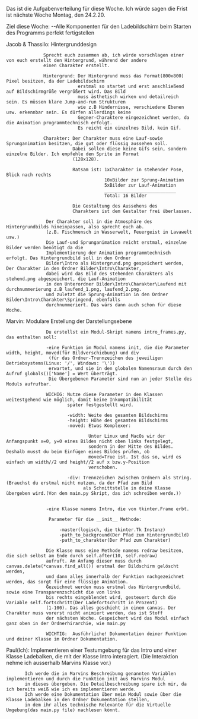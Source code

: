 Das ist die Aufgabenverteilung für diese Woche. Ich würde sagen die Frist ist nächste Woche Montag, den 24.2.20.

Ziel diese Woche: --Alle Komponenten für den Ladebildschirm beim Starten des Programms perfekt fertigstellen

Jacob & Thassilo: Hintergrunddesign
                
                  Sprecht euch zusammen ab, ich würde vorschlagen einer von euch erstellt den Hintergrund, während der andere
                  einen Charakter erstellt.
                  
                  Hintergrund: Der Hintergrund muss das Format(800x800) Pixel besitzen, da der Ladebildschirm
                               erstmal so startet und erst anschließend auf Bildschirmgröße vergrößert wird. Das Bild
                               muss ästhetisch wirken und detailreich sein. Es müssen klare Jump-and-run Strukturen
                               wie z.B Hindernisse, verschiedene Ebenen usw. erkennbar sein. Es dürfen allerdings keine
                               Gegner-Charaktere eingezeichnet werden, da die Animation programmtechnisch erfolgt.
                               Es reicht ein einzelnes Bild, kein Gif.
                  
                  Charakter: Der Charakter muss eine Lauf-sowie Sprunganimation besitzen, die gut oder flüssig aussehen soll.
                             Dabei sollen diese keine Gifs sein, sondern einzelne Bilder. Ich empfehle den Sprite im Format
                             (128x128).
                             
                             Ratsam ist: 1xCharakter in stehender Pose, Blick nach rechts
                                         10xBilder zur Sprung-Animation
                                         5xBilder zur Lauf-Animation
                                         ___________________________
                                         Total: 16 Bilder
                                         
                             Die Gestaltung des Aussehens des 
                             Charakters ist dem Gestalter frei überlassen.
                  
                   Der Charakter soll in die Atmosphäre des Hintergrundbilds hineinpassen, also sprecht euch ab.
                   (z.B. Fischmensch in Wasserwelt, Feuergeist in Lavawelt usw.)
                   Die Lauf-und Sprunganimation reicht erstmal, einzelne Bilder werden benötigt da die 
                   Implementierung der Animation programmtechnisch erfolgt. Das Hintergrundbild soll in den Ordner
                   Bilder\Intro als Hintergrund.png gespeichert werden, Der Charakter in den Ordner Bilder\Intro\Charakter,
                   dabei wird das Bild des stehenden Charakters als stehend.png abgespeichert, die Lauf-Animation
                   in den Unterordner Bilder\Intro\Charakter\Laufend mit durchnummerierung z.B laufend_1.png, laufend_2.png.
                   und zuletzt die Sprung-Animation in den Ordner Bilder\Intro\Charakter\Springend, ebenfalls
                   durchnummeriert. Das wärs dann auch schon für diese Woche.
                  
Marvin: Modulare Erstellung der Darstellungsebene
        
                   Du erstellst ein Modul-Skript namens intro_frames.py, das enthalten soll:
                   
                   -eine Funktion im Modul namens init, die die Parameter width, height, moved(für Bildverschiebung) und div
                    (für das Ordner-Trennzeichen des jeweiligen Betriebsystems(Linux: '/', Windows: '\'))
                    erwartet, und sie in den globalen Namensraum durch den Aufruf globals()['Name'] = Wert überträgt.
                    Die Übergebenen Parameter sind nun an jeder Stelle des Moduls aufrufbar.
                   
                   WICHIG: Nutze diese Parameter in den Klassen weitestgehend wie möglich, damit keine Inkompatibilität
                           später festgestellt wird.
                           
                           -width: Weite des gesamten Bildschirms
                           -height: Höhe des gesamten Bildschirms
                           -moved: Etwas Komplexer:
                                   
                                   Unter Linux und MacOs wir der Anfangspunkt x=0, y=0 eines Bildes nicht oben links festgelegt,
                                   sondern in der Mitte des Bildes. Deshalb musst du beim Einfügen eines Bildes prüfen, ob
                                   moved=True ist. Ist das so, wird es einfach um width//2 und height//2 auf x bzw.y-Position
                                   verschoben.
                                   
                           -div: Trennzeichen zwischen Ordnern als String.(Brauchst du erstmal nicht nutzen, da der Pfad zum Bild
                                 als Schnittstelle in deine Klasse übergeben wird.(Von dem main.py Skript, das ich schreiben werde.))
                           
                   
                   -eine Klasse namens Intro, die von tkinter.Frame erbt.
                    
                    Parameter für die __init__ Methode: 
                    
                        -master(logisch, die tkinter.Tk Instanz)
                        -path_to_background(Der Pfad zum Hintergrundbild)
                        -path_to_charakter(Der Pfad zum Charakter)
                   
                   Die Klasse muss eine Methode namens redraw besitzen, die sich selbst am Ende durch self.after(10, self.redraw)
                   aufruft. Am Anfang dieser muss durch canvas.delete(*canvas.find_all()) erstmal der Bildschirm gelöscht werden,
                   und dann alles innerhalb der Funktion nachgezeichnet werden, das sorgt für eine flüssige Animation.
                   Gezeichnet werden muss erstmal das Hintergrundbild, sowie eine Transparenzschicht die von links
                   bis rechts eingeblendet wird, gesteuert durch die Variable self.fortschritt(Der Ladefortschritt in Prozent)
                   (1-100). Das alles geschieht in einem canvas. Der Charakter muss vorerst nicht animiert werden, das ist Stoff
                   der nächsten Woche. Gespeichert wird das Modul einfach ganz oben in der Ordnerhirarchie, wie main.py
                   
                   WICHTIG:  Ausführliche! Dokumentation deiner Funktion und deiner Klasse im Ordner Dokumentation.
            
Paul(Ich): Implementieren einer Testumgebung für das Intro und einer Klasse Ladebalken, die mit der Klasse Intro interagiert.
           (Die Interaktion nehme ich ausserhalb Marvins Klasse vor.)
           
           Ich werde die in Marvins Beschreibung genannten Variablen implementieren und durch die Funktion init aus Marvins Modul
           in dieses übergeben. Die Detailbeschreibung spare ich mir, da ich bereits weiß wie ich es implementieren werde.
           Ich werde eine Dokumentation über mein Modul sowie über die Klasse Ladebalken in den Ordner Dokumentation stellen, 
           in dem ihr alles technische Relevante für die Virtuelle Umgebung(das main.py file) nachlesen könnt. 
                    
                   
                             
                  
                  
